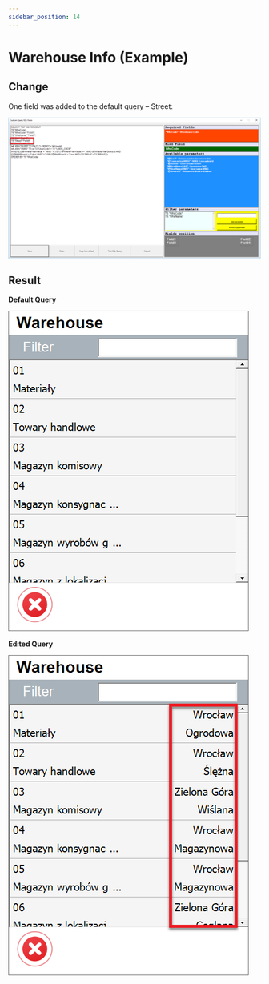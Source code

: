 ```yaml
---
sidebar_position: 14
---
```


# Warehouse Info (Example)

## Change

One field was added to the default query – Street:

![Batches Serials](./media/batches-serials-14.png)

## Result

**Default Query**

![Warehouse Default Query](./media/default-query-warehouse-07.png)

**Edited Query**

![Warehouse Edited Query](./media/edited-query-warehouse-06.png)
